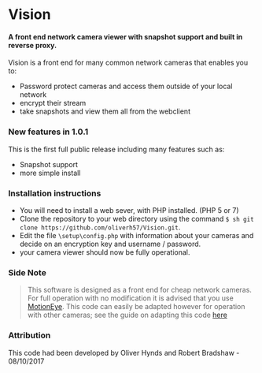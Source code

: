 # Vision
#### A front end network camera viewer with snapshot support and built in reverse proxy.

Vision is a front end for many common network cameras that enables you to: 
  - Password protect cameras and access them outside of your local network
  - encrypt their stream
  - take snapshots and view them all from the webclient

### New features in 1.0.1
This is the first full public release including many features such as:
  - Snapshot support
  - more simple install
 
### Installation instructions

* You will need to install a web sever, with PHP installed. (PHP 5 or 7)
* Clone the repository to your web directory using the command ``$ sh git clone https://github.com/oliverh57/Vision.git``.
* Edit the file `\setup\config.php` with information about your cameras and decide on an encryption key and username / password.
* your camera viewer should now be fully operational.

### Side Note
> This software is designed as a front end for cheap network cameras. For full operation with no modification it is advised that you use [MotionEye](https://github.com/ccrisan/motioneye). This code can easily be adapted however for operation with other cameras; see the guide on adapting this code [here](#)



### Attribution
This code had been developed by Oliver Hynds and Robert Bradshaw - 08/10/2017
